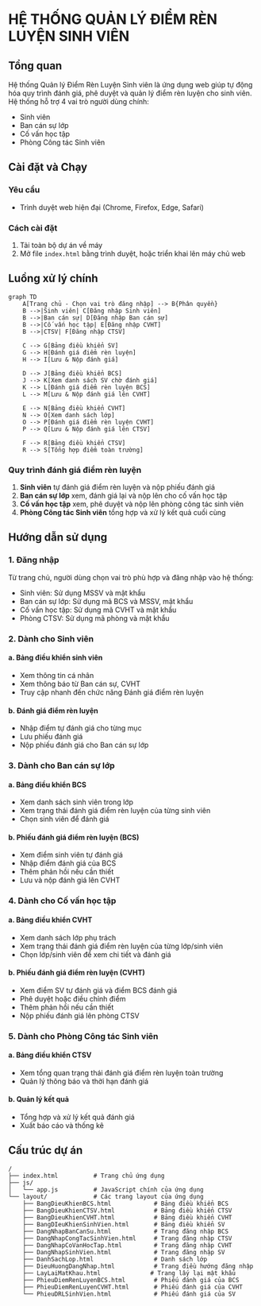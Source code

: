 # HỆ THỐNG QUẢN LÝ ĐIỂM RÈN LUYỆN SINH VIÊN

## Tổng quan

Hệ thống Quản lý Điểm Rèn Luyện Sinh viên là ứng dụng web giúp tự động hóa quy trình đánh giá, phê duyệt và quản lý điểm rèn luyện cho sinh viên. Hệ thống hỗ trợ 4 vai trò người dùng chính:
- Sinh viên
- Ban cán sự lớp
- Cố vấn học tập
- Phòng Công tác Sinh viên

## Cài đặt và Chạy

### Yêu cầu
- Trình duyệt web hiện đại (Chrome, Firefox, Edge, Safari)

### Cách cài đặt
1. Tải toàn bộ dự án về máy
2. Mở file `index.html` bằng trình duyệt, hoặc triển khai lên máy chủ web


## Luồng xử lý chính

```mermaid
graph TD
    A[Trang chủ - Chọn vai trò đăng nhập] --> B{Phân quyền}
    B -->|Sinh viên| C[Đăng nhập Sinh viên]
    B -->|Ban cán sự| D[Đăng nhập Ban cán sự]
    B -->|Cố vấn học tập| E[Đăng nhập CVHT]
    B -->|CTSV| F[Đăng nhập CTSV]
    
    C --> G[Bảng điều khiển SV]
    G --> H[Đánh giá điểm rèn luyện]
    H --> I[Lưu & Nộp đánh giá]
    
    D --> J[Bảng điều khiển BCS]
    J --> K[Xem danh sách SV chờ đánh giá]
    K --> L[Đánh giá điểm rèn luyện BCS]
    L --> M[Lưu & Nộp đánh giá lên CVHT]
    
    E --> N[Bảng điều khiển CVHT]
    N --> O[Xem danh sách lớp]
    O --> P[Đánh giá điểm rèn luyện CVHT]
    P --> Q[Lưu & Nộp đánh giá lên CTSV]
    
    F --> R[Bảng điều khiển CTSV]
    R --> S[Tổng hợp điểm toàn trường]
```

### Quy trình đánh giá điểm rèn luyện

1. **Sinh viên** tự đánh giá điểm rèn luyện và nộp phiếu đánh giá
2. **Ban cán sự lớp** xem, đánh giá lại và nộp lên cho cố vấn học tập
3. **Cố vấn học tập** xem, phê duyệt và nộp lên phòng công tác sinh viên
4. **Phòng Công tác Sinh viên** tổng hợp và xử lý kết quả cuối cùng

## Hướng dẫn sử dụng

### 1. Đăng nhập

Từ trang chủ, người dùng chọn vai trò phù hợp và đăng nhập vào hệ thống:
- Sinh viên: Sử dụng MSSV và mật khẩu
- Ban cán sự lớp: Sử dụng mã BCS và MSSV, mật khẩu
- Cố vấn học tập: Sử dụng mã CVHT và mật khẩu
- Phòng CTSV: Sử dụng mã phòng và mật khẩu

### 2. Dành cho Sinh viên

#### a. Bảng điều khiển sinh viên
- Xem thông tin cá nhân
- Xem thông báo từ Ban cán sự, CVHT
- Truy cập nhanh đến chức năng Đánh giá điểm rèn luyện

#### b. Đánh giá điểm rèn luyện
- Nhập điểm tự đánh giá cho từng mục
- Lưu phiếu đánh giá
- Nộp phiếu đánh giá cho Ban cán sự lớp

### 3. Dành cho Ban cán sự lớp

#### a. Bảng điều khiển BCS
- Xem danh sách sinh viên trong lớp
- Xem trạng thái đánh giá điểm rèn luyện của từng sinh viên
- Chọn sinh viên để đánh giá

#### b. Phiếu đánh giá điểm rèn luyện (BCS)
- Xem điểm sinh viên tự đánh giá
- Nhập điểm đánh giá của BCS
- Thêm phản hồi nếu cần thiết
- Lưu và nộp đánh giá lên CVHT

### 4. Dành cho Cố vấn học tập

#### a. Bảng điều khiển CVHT
- Xem danh sách lớp phụ trách
- Xem trạng thái đánh giá điểm rèn luyện của từng lớp/sinh viên
- Chọn lớp/sinh viên để xem chi tiết và đánh giá

#### b. Phiếu đánh giá điểm rèn luyện (CVHT)
- Xem điểm SV tự đánh giá và điểm BCS đánh giá
- Phê duyệt hoặc điều chỉnh điểm
- Thêm phản hồi nếu cần thiết
- Nộp phiếu đánh giá lên phòng CTSV

### 5. Dành cho Phòng Công tác Sinh viên

#### a. Bảng điều khiển CTSV
- Xem tổng quan trạng thái đánh giá điểm rèn luyện toàn trường
- Quản lý thông báo và thời hạn đánh giá

#### b. Quản lý kết quả
- Tổng hợp và xử lý kết quả đánh giá
- Xuất báo cáo và thống kê

## Cấu trúc dự án

```
/
├── index.html          # Trang chủ ứng dụng
├── js/
│   └── app.js          # JavaScript chính của ứng dụng
└── layout/             # Các trang layout của ứng dụng
    ├── BangDieuKhienBCS.html            # Bảng điều khiển BCS
    ├── BangDieuKhienCTSV.html           # Bảng điều khiển CTSV
    ├── BangDieuKhienCVHT.html           # Bảng điều khiển CVHT
    ├── BangDIeuKhienSinhVien.html       # Bảng điều khiển SV
    ├── DangNhapBanCanSu.html            # Trang đăng nhập BCS
    ├── DangNhapCongTacSinhVien.html     # Trang đăng nhập CTSV
    ├── DangNhapCoVanHocTap.html         # Trang đăng nhập CVHT
    ├── DangNhapSinhVien.html            # Trang đăng nhập SV
    ├── DanhSachLop.html                 # Danh sách lớp
    ├── DieuHuongDangNhap.html           # Trang điều hướng đăng nhập
    ├── LayLaiMatKhau.html              # Trang lấy lại mật khẩu
    ├── PhieuDiemRenLuyenBCS.html        # Phiếu đánh giá của BCS
    ├── PhieuDiemRenLuyenCVHT.html       # Phiếu đánh giá của CVHT
    └── PhieuDRLSinhVien.html            # Phiếu đánh giá của SV
```
